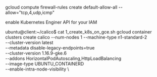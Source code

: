 gcloud compute firewall-rules create default-allow-all --allow="tcp,4,udp,icmp"

enable Kubernetes Enginer API for your IAM

ubuntu@client:~/calico$ cat 1_create_k8s_on_gce.sh 
gcloud container clusters create calico --num-nodes 1 --machine-type n1-standard-2  \
        --cluster-version latest \
        --metadata disable-legacy-endpoints=true \
        --cluster-version  1.16.9-gke.6 \
        --addons HorizontalPodAutoscaling,HttpLoadBalancing \
        --image-type UBUNTU_CONTAINERD \
        --enable-intra-node-visibility \